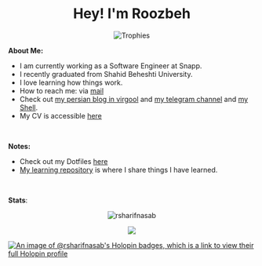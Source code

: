 <h1 align="center">Hey! I'm Roozbeh</h1>

<p align="center">
<img src="https://github-profile-trophy.vercel.app/?username=rsharifnasab&theme=onedark&margin-w=12&margin-h=10&column=7&no-frame=true&title=MultiLanguage,Commits,PullRequest,Issues,Stars,Followers,Experience" alt="Trophies" />
</p>


**About Me:**

- I am currently working as a Software Engineer at Snapp.
- I recently graduated from Shahid Beheshti University.
- I love learning how things work.
- How to reach me: via [mail](mailto:rsharifnasab@gmail.com)
- Check out [my persian blog in virgool](https://virgool.io/@rsharifnasab) and [my telegram channel](https://t.me/terminal_stuff) and [my Shell](https://rsharifnasab.ir).
- My CV is accessible [here](https://github.com/rsharifnasab/rsharifnasab.pdf/releases/latest/download/main.pdf)

&#x200B;

**Notes:**

- Check out my Dotfiles [here](https://github.com/rsharifnasab/dotfiles)
- [My learning repository](https://github.com/rsharifnasab/my-learning) is where I share things I have learned.

&#x200B;

**Stats**:


<p align="center">
<img src="https://github-readme-stats.vercel.app/api/top-langs/?username=rsharifnasab&layout=compact&theme=algolia" alt="rsharifnasab" /> 
</p>

<p align="center"> 
<img src="https://github-readme-stats.vercel.app/api?username=rsharifnasab&show_icons=true&theme=algolia"/>
</p>

[![An image of @rsharifnasab's Holopin badges, which is a link to view their full Holopin profile](https://holopin.me/rsharifnasab)](https://holopin.io/@rsharifnasab)


